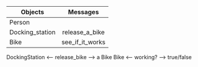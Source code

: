 | Objects         | Messages       |
| --------------- | :-------------:|
| Person          |                |
| Docking_station | release_a_bike |
| Bike            | see_if_it_works|



DockingStation <-- release_bike --> a Bike
Bike <-- working? --> true/false
